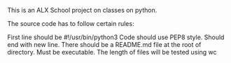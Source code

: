 This is an ALX School project on classes on python.

The source code has to follow certain rules:

First line should be
#!/usr/bin/python3
Code should use PEP8 style.
Should end with new line.
There should be a README.md file at the root of directory.
Must be executable.
The length of files will be tested using wc
